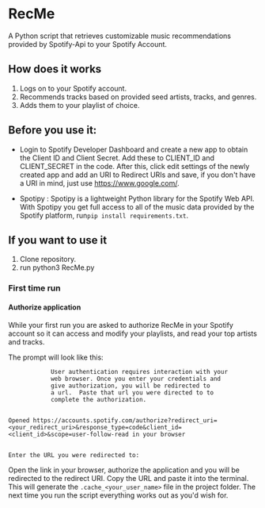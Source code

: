 # RecMe
A Python script that retrieves customizable music recommendations provided by Spotify-Api to your Spotify Account.

## How does it works
1. Logs on to your Spotify account.
2. Recommends tracks based on provided seed artists, tracks, and genres.
3. Adds them to your playlist of choice.

## Before you use it:
* Login to Spotify Developer Dashboard and create a new app to obtain the Client ID and Client Secret. Add these to CLIENT_ID and CLIENT_SECRET in the code. After this, click edit settings of the newly created app and add an URI to Redirect URIs and save, if you don't have a URI in mind, just use https://www.google.com/.

* Spotipy : Spotipy is a lightweight Python library for the Spotify Web API. With Spotipy you get full access to all of the music data provided by the Spotify platform, run```pip install requirements.txt```.  

## If you want to use it
1. Clone repository.
2. run python3 RecMe.py

### First time run

#### Authorize application
While your first run you are asked to authorize RecMe in your Spotify account so it can access and modify your playlists, and read your top artists and tracks.

The prompt will look like this:

```
            User authentication requires interaction with your
            web browser. Once you enter your credentials and
            give authorization, you will be redirected to
            a url.  Paste that url you were directed to to
            complete the authorization.


Opened https://accounts.spotify.com/authorize?redirect_uri=<your_redirect_uri>&response_type=code&client_id=<client_id>&scope=user-follow-read in your browser


Enter the URL you were redirected to:

```

Open the link in your browser, authorize the application and you will be redirected to the redirect URI. Copy the URL and paste it into the terminal. This will generate the `.cache_<your_user_name>` file in the project folder. The next time you run the script everything works out as you'd wish for.
